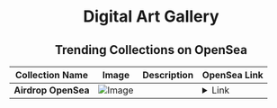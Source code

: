 <div align="center">

# Digital Art Gallery

## Trending Collections on OpenSea

| Collection Name                       | Image                                                                                     | Description                       | OpenSea Link                                                                                          |
|---------------------------------------|-------------------------------------------------------------------------------------------|-----------------------------------|--------------------------------------------------------------------------------------------------------|
| **Airdrop OpenSea** | ![Image](https://i.seadn.io/s/raw/files/3b87e3b69ca72a88a11fa288d317fdad.jpg?w=500&auto=format?w=200&auto=format) |  | <details><summary>Link</summary>[Airdrop OpenSea](https://opensea.io/collection/airdrop-opensea-6)</details> |

</div>